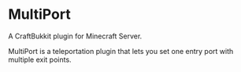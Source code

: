 MultiPort
===========

A CraftBukkit plugin for Minecraft Server.

MultiPort is a teleportation plugin that lets you set one entry port with multiple exit points.